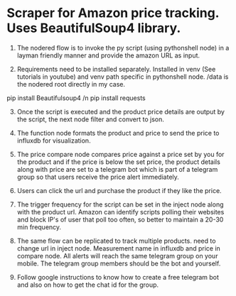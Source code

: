 # Scraper for Amazon price tracking. Uses BeautifulSoup4 library.


1. The nodered flow is to invoke the py script (using pythonshell node) in a layman friendly manner and provide the amazon URL as input. 

2. Requirements need to be installed separately. Installed in venv (See tutorials in youtube) and venv path specific in pythonshell node. /data is the nodered root directly in my case. 

pip install Beautifulsoup4 /n
pip install requests

3. Once the script is executed and the product price details are output by the script, the next node filter and convert to json.

4. The function node formats the product and price to send the price to influxdb for visualization.

5. The price compare node compares price against a price set by you for the product and if the price is below the set price, the product details along with price are set to a telegram bot which is part of a telegram group so that users receive the price alert immediately.

6. Users can click the url and purchase the product if they like the price.

7. The trigger frequency for the script can be set in the inject node along with the product url. Amazon can identify scripts polling their websites and block IP's of user that poll too often, so better to maintain a 20-30 min frequency.

8. The same flow can be replicated to track multiple products. need to change url in inject node. Measurement name in influxdb and price in compare node. All alerts will reach the same telegram group on your mobile. The telegram group members should be the bot and yourself. 

9. Follow google instructions to know how to create a free telegram bot and also on how to get the chat id for the group.




